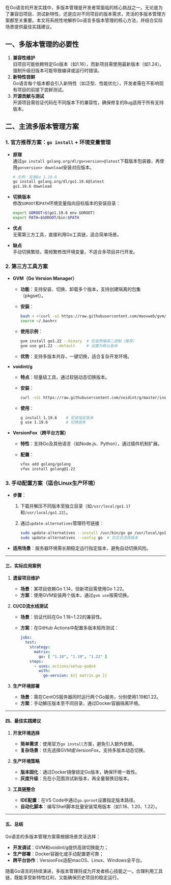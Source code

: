 在Go语言的开发实践中，多版本管理是开发者常面临的核心挑战之一。无论是为了兼容旧项目、测试新特性，还是应对不同项目的版本需求，灵活的多版本管理方案都至关重要。本文将系统性地解析Go语言多版本管理的核心方法，并结合实际场景提供最佳实践建议。

## **一、多版本管理的必要性**

1. **兼容性维护**  
   旧项目可能依赖特定Go版本（如1.16），而新项目需使用最新版本（如1.24）。强制升级旧版本可能导致编译或运行时错误。  
2. **新特性尝鲜**  
   Go语言每个版本都会引入新特性（如泛型、性能优化），开发者需在不影响现有项目的前提下尝鲜测试。  
3. **开源贡献与测试**  
   开源项目需验证代码在不同版本下的兼容性，确保修复的Bug适用于所有支持版本。

## **二、主流多版本管理方案**

### **1. 官方推荐方案：`go install` + 环境变量管理**

- **原理**  
  通过`go install golang.org/dl/go<version>@latest`下载版本包装器，再使用`go<version> download`安装对应版本。  

  ```bash
  # 示例：安装Go 1.19.6
  go install golang.org/dl/go1.19.6@latest
  go1.19.6 download
  ```

- **切换版本**  
  修改`GOROOT`和`PATH`环境变量指向目标版本的安装目录：  

  ```bash
  export GOROOT=$(go1.19.6 env GOROOT)
  export PATH=$GOROOT/bin:$PATH
  ```

- **优点**  
  无需第三方工具，直接利用Go工具链，适合简单场景。  
- **缺点**  
  手动切换繁琐，需频繁修改环境变量，不适合多项目并行开发。

### **2. 第三方工具方案**

- **GVM（Go Version Manager）**  
  - **功能**：支持安装、切换、卸载多个版本，支持创建隔离的包集（pkgset）。  
  - **安装**：  

    ```bash
    bash < <(curl -sS https://raw.githubusercontent.com/moovweb/gvm/master/binscripts/gvm-installer)
    source ~/.bashrc
    ```

  - **使用示例**：  

    ```bash
    gvm install go1.22 --binary  # 安装预编译二进制（推荐）
    gvm use go1.22 --default     # 设置为默认版本
    ```

  - **优势**：支持多版本共存，一键切换，适合复杂开发环境。

- **voidint/g**  
  - **特点**：轻量级工具，通过软链动态切换版本。  
  - **安装**：  

    ```bash
    curl -sSL https://raw.githubusercontent.com/voidint/g/master/install.sh | bash
    ```

  - **使用**：  

    ```bash
    g install 1.19.6    # 安装指定版本
    g use 1.19.6        # 切换版本
    ```

- **VersionFox（跨平台方案）**  
  - **特性**：支持Go及其他语言（如Node.js、Python），通过插件机制扩展。  
  - **配置**：  

    ```bash
    vfox add golang/golang
    vfox install golang@1.22
    ```

### **3. 手动配置方案（适合Linux生产环境）**

- **步骤**：  
  1. 下载并解压不同版本至独立目录（如`/usr/local/go1.17`和`/usr/local/go1.22`）。  
  2. 通过`update-alternatives`管理符号链接：  

     ```bash
     sudo update-alternatives --install /usr/bin/go go /usr/local/go1.22/bin/go 100
     sudo update-alternatives --config go  # 交互式选择版本
     ```

- **适用场景**：服务器环境需长期稳定运行指定版本，避免自动切换风险。

---

#### **三、实际应用案例**

1. **遗留项目维护**  
   - **场景**：某项目依赖Go 1.14，但新项目需使用Go 1.22。  
   - **方案**：使用GVM安装两个版本，通过`gvm use`按需切换。

2. **CI/CD流水线测试**  
   - **场景**：验证代码在Go 1.18~1.22的兼容性。  
   - **方案**：在GitHub Actions中配置多版本矩阵测试：  

     ```yaml
     jobs:
       test:
         strategy:
           matrix:
             go: [ "1.18", "1.19", "1.22" ]
         steps:
           - uses: actions/setup-go@v4
             with:
               go-version: ${{ matrix.go }}
     ```

3. **生产环境部署**  
   - **场景**：需在CentOS服务器同时运行两个Go服务，分别使用1.19和1.22。  
   - **方案**：手动解压版本至不同目录，通过Docker容器隔离环境。

---

#### **四、最佳实践建议**

1. **开发环境选择**  
   - **简单需求**：使用官方`go install`方案，避免引入额外依赖。  
   - **复杂场景**：优先选择GVM或VersionFox，支持多版本动态切换。

2. **生产环境策略**  
   - **版本固化**：通过Docker镜像锁定Go版本，确保环境一致性。  
   - **灰度升级**：先在小范围测试新版本，再全量替换旧版本。

3. **工具链整合**  
   - **IDE配置**：在VS Code中通过`go.goroot`设置指定版本路径。  
   - **自动化脚本**：编写Shell脚本批量安装常用版本（如1.18、1.20、1.22）。

---

#### **五、总结**

Go语言的多版本管理方案需根据场景灵活选择：  

- **开发调试**：GVM和voidint/g提供高效切换能力；  
- **生产部署**：Docker容器化或手动配置更可靠；  
- **跨平台协作**：VersionFox适配macOS、Linux、Windows全平台。  

随着Go语言的持续演进，多版本管理将成为开发者核心技能之一。合理利用工具链，既能享受新特性红利，又能确保历史项目的稳定运行。
